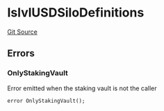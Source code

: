 # IslvlUSDSiloDefinitions
[Git Source](https://github.com/Level-Money/contracts/blob/7fc97def4c32b2c55e844838ecbb532dceb8179d/src/interfaces/IslvlUSDSiloDefinitions.sol)


## Errors
### OnlyStakingVault
Error emitted when the staking vault is not the caller


```solidity
error OnlyStakingVault();
```

